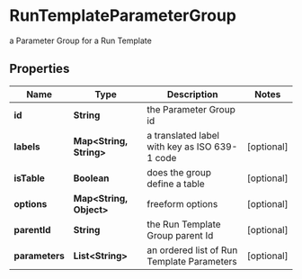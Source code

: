 

# RunTemplateParameterGroup

a Parameter Group for a Run Template

## Properties

| Name | Type | Description | Notes |
|------------ | ------------- | ------------- | -------------|
|**id** | **String** | the Parameter Group id |  |
|**labels** | **Map&lt;String, String&gt;** | a translated label with key as ISO 639-1 code |  [optional] |
|**isTable** | **Boolean** | does the group define a table |  [optional] |
|**options** | **Map&lt;String, Object&gt;** | freeform options |  [optional] |
|**parentId** | **String** | the Run Template Group parent Id |  [optional] |
|**parameters** | **List&lt;String&gt;** | an ordered list of Run Template Parameters |  [optional] |



